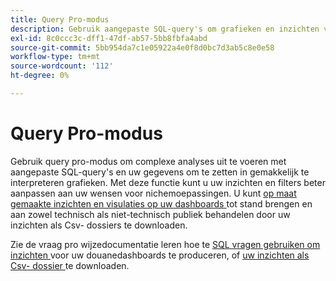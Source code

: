 ```yaml
---
title: Query Pro-modus
description: Gebruik aangepaste SQL-query's om grafieken en inzichten voor uw aangepaste dashboards te genereren.
exl-id: 8c0ccc3c-dff1-47df-ab57-5bb8fbfa4abd
source-git-commit: 5bb954da7c1e05922a4e0f8d0bc7d3ab5c8e0e58
workflow-type: tm+mt
source-wordcount: '112'
ht-degree: 0%

---
```


# Query Pro-modus

Gebruik query pro-modus om complexe analyses uit te voeren met aangepaste SQL-query&#39;s en uw gegevens om te zetten in gemakkelijk te interpreteren grafieken. Met deze functie kunt u uw inzichten en filters beter aanpassen aan uw wensen voor nichemoepassingen. U kunt [ op maat gemaakte inzichten en visulaties op uw dashboards ](../../../dashboards/data-distiller/customizable-insights/overview.md) tot stand brengen en aan zowel technisch als niet-technisch publiek behandelen door uw inzichten als Csv- dossiers te downloaden.

Zie de vraag pro wijzedocumentatie leren hoe te [ SQL vragen gebruiken om inzichten ](../../../dashboards/data-distiller/customizable-insights/query-pro-mode.md) voor uw douanedashboards te produceren, of [ uw inzichten als Csv- dossier ](../../../dashboards/data-distiller/customizable-insights/view-more.md#download-csv) te downloaden.
